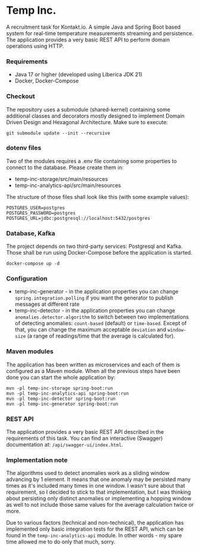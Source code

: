 # Temp Inc.

A recruitment task for Kontakt.io. A simple Java and Spring Boot based system for real-time temperature
measurements streaming and persistence. The application provides a very basic REST API to perform domain operations using HTTP.

### Requirements

* Java 17 or higher (developed using Liberica JDK 21)
* Docker, Docker-Compose

### Checkout

The repository uses a submodule (shared-kernel) containing some additional classes and decorators mostly designed
to implement Domain Driven Design and Hexagonal Architecture. Make sure to execute:

``git submodule update --init --recursive``

### dotenv files

Two of the modules requires a .env file containing some properties to connect to the database. Please create them in:
* temp-inc-storage/src/main/resources
* temp-inc-analytics-api/src/main/resources

The structure of those files shall look like this (with some example values):
```
POSTGRES_USER=postgres
POSTGRES_PASSWORD=postgres
POSTGRES_URL=jdbc:postgresql://localhost:5432/postgres
```

### Database, Kafka

The project depends on two third-party services: Postgresql and Kafka.
Those shall be run using Docker-Compose before the application is started.

``docker-compose up -d``

### Configuration

* temp-inc-generator - in the application properties you can change `spring.integration.polling`
if you want the generator to publish messages at different rate
* temp-inc-detector - in the application properties you can change `anomalies.detector.algorithm` to switch between
two implementations of detecting anomalies: `count-based` (default) or `time-based`. Except of that, you can change
the maximum acceptable `deviation` and `window-size` (a range of readings/time that the average is calculated for).

### Maven modules

The application has been written as microservices and each of them is configured as a Maven module.
When all the previous steps have been done you can start the whole application by:
```
mvn -pl temp-inc-storage spring-boot:run
mvn -pl temp-inc-analytics-api spring-boot:run
mvn -pl temp-inc-detector spring-boot:run
mvn -pl temp-inc-generator spring-boot:run
```

### REST API

The application provides a very basic REST API described in the requirements of this task. You can find an interactive
(Swagger) documentation at: `/api/swagger-ui/index.html`.

### Implementation note

The algorithms used to detect anomalies work as a sliding window advancing by 1 element. It means that one anomaly
may be persisted many times as it's included many times in one window. I wasn't sure about that requirement,
so I decided to stick to that implementation, but I was thinking about persisting only distinct anomalies
or implementing a hopping window as well to not include those same values for the average calculation twice or more.

Due to various factors (technical and non-technical), the application has implemented only basic integration tests
for the REST API, which can be found in the `temp-inc-analytics-api` module.
In other words - my spare time allowed me to do only that much, sorry.
